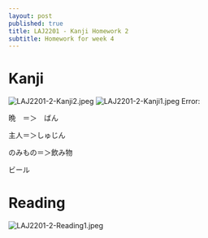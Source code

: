```yaml
---
layout: post
published: true
title: LAJ2201 - Kanji Homework 2
subtitle: Homework for week 4
---
```

# Kanji
![LAJ2201-2-Kanji2.jpeg]({{site.baseurl}}/img/LAJ2201-2-Kanji2.jpeg)
![LAJ2201-2-Kanji1.jpeg]({{site.baseurl}}/img/LAJ2201-2-Kanji1.jpeg)
Error: 

晩　＝＞　ばん 

主人＝＞しゅじん 

のみもの＝＞飲み物 

ビール 

# Reading
![LAJ2201-2-Reading1.jpeg]({{site.baseurl}}/img/LAJ2201-2-Reading1.jpeg)
